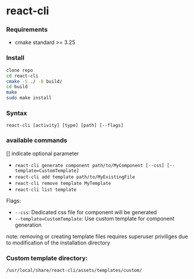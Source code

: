 # react-cli

### Requirements
- cmake standard >= 3.25

### Install
```bash
clone repo
cd react-cli
cmake -S ./ -B build/
cd build
make
sudo make install
```

### Syntax 
`react-cli [activity] [type] [path] [--flags]`

### available commands
[] indicate optional parameter
- `react-cli generate component path/to/MyComponent [--css] [--template=CustomTemplate]`
- `react-cli add template path/to/MyExistingFile`
- `react-cli remove template MyTemplate`
- `react-cli list template`

Flags:
- `--css`: Dedicated css file for component will be generated
- `--template=CustomTemplate`: Use custom template for component generation

note: removing or creating template files requires superuser priviliges due to modification of the installation directory

### Custom template directory:
```bash
/usr/local/share/react-cli/assets/templates/custom/
```
